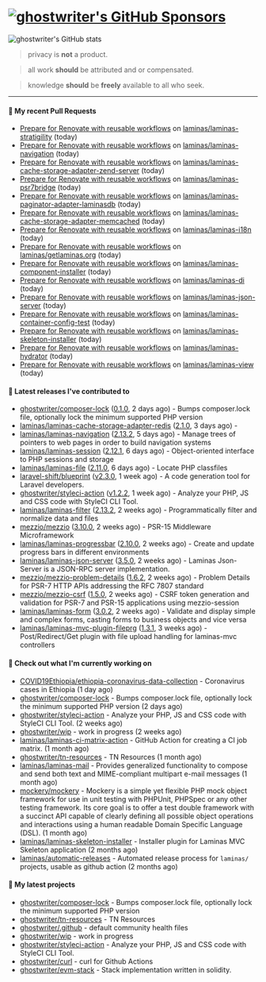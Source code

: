 # [![ghostwriter's GitHub Sponsors](https://img.shields.io/github/sponsors/ghostwriter?label=Sponsors&style=flat-square&logo=GitHub%20Sponsors)](https://github.com/sponsors/ghostwriter)

![ghostwriter's GitHub stats](https://github-readme-stats.vercel.app/api?username=ghostwriter&show_icons=true&count_private=true&hide_title=true&hide_rank=true&icon_color=333)

> privacy is **not** a product.

> all work **should** be attributed and or compensated.

> knowledge **should** be **freely** available to all who seek.

---
#### 🔨 My recent Pull Requests

- [Prepare for Renovate with reusable workflows](https://github.com/laminas/laminas-stratigility/pull/24) on [laminas/laminas-stratigility](https://github.com/laminas/laminas-stratigility) (today)
- [Prepare for Renovate with reusable workflows](https://github.com/laminas/laminas-navigation/pull/32) on [laminas/laminas-navigation](https://github.com/laminas/laminas-navigation) (today)
- [Prepare for Renovate with reusable workflows](https://github.com/laminas/laminas-cache-storage-adapter-zend-server/pull/5) on [laminas/laminas-cache-storage-adapter-zend-server](https://github.com/laminas/laminas-cache-storage-adapter-zend-server) (today)
- [Prepare for Renovate with reusable workflows](https://github.com/laminas/laminas-psr7bridge/pull/19) on [laminas/laminas-psr7bridge](https://github.com/laminas/laminas-psr7bridge) (today)
- [Prepare for Renovate with reusable workflows](https://github.com/laminas/laminas-paginator-adapter-laminasdb/pull/11) on [laminas/laminas-paginator-adapter-laminasdb](https://github.com/laminas/laminas-paginator-adapter-laminasdb) (today)
- [Prepare for Renovate with reusable workflows](https://github.com/laminas/laminas-cache-storage-adapter-memcached/pull/21) on [laminas/laminas-cache-storage-adapter-memcached](https://github.com/laminas/laminas-cache-storage-adapter-memcached) (today)
- [Prepare for Renovate with reusable workflows](https://github.com/laminas/laminas-i18n/pull/70) on [laminas/laminas-i18n](https://github.com/laminas/laminas-i18n) (today)
- [Prepare for Renovate with reusable workflows](https://github.com/laminas/getlaminas.org/pull/88) on [laminas/getlaminas.org](https://github.com/laminas/getlaminas.org) (today)
- [Prepare for Renovate with reusable workflows](https://github.com/laminas/laminas-component-installer/pull/45) on [laminas/laminas-component-installer](https://github.com/laminas/laminas-component-installer) (today)
- [Prepare for Renovate with reusable workflows](https://github.com/laminas/laminas-di/pull/37) on [laminas/laminas-di](https://github.com/laminas/laminas-di) (today)
- [Prepare for Renovate with reusable workflows](https://github.com/laminas/laminas-json-server/pull/22) on [laminas/laminas-json-server](https://github.com/laminas/laminas-json-server) (today)
- [Prepare for Renovate with reusable workflows](https://github.com/laminas/laminas-container-config-test/pull/13) on [laminas/laminas-container-config-test](https://github.com/laminas/laminas-container-config-test) (today)
- [Prepare for Renovate with reusable workflows](https://github.com/laminas/laminas-skeleton-installer/pull/29) on [laminas/laminas-skeleton-installer](https://github.com/laminas/laminas-skeleton-installer) (today)
- [Prepare for Renovate with reusable workflows](https://github.com/laminas/laminas-hydrator/pull/85) on [laminas/laminas-hydrator](https://github.com/laminas/laminas-hydrator) (today)
- [Prepare for Renovate with reusable workflows](https://github.com/laminas/laminas-view/pull/144) on [laminas/laminas-view](https://github.com/laminas/laminas-view) (today)

#### 🔭 Latest releases I've contributed to

- [ghostwriter/composer-lock](https://github.com/ghostwriter/composer-lock) ([0.1.0](https://github.com/ghostwriter/composer-lock/releases/tag/0.1.0), 2 days ago) - Bumps composer.lock file, optionally lock the minimum supported PHP version
- [laminas/laminas-cache-storage-adapter-redis](https://github.com/laminas/laminas-cache-storage-adapter-redis) ([2.1.0](https://github.com/laminas/laminas-cache-storage-adapter-redis/releases/tag/2.1.0), 3 days ago) - 
- [laminas/laminas-navigation](https://github.com/laminas/laminas-navigation) ([2.13.2](https://github.com/laminas/laminas-navigation/releases/tag/2.13.2), 5 days ago) - Manage trees of pointers to web pages in order to build navigation systems
- [laminas/laminas-session](https://github.com/laminas/laminas-session) ([2.12.1](https://github.com/laminas/laminas-session/releases/tag/2.12.1), 6 days ago) - Object-oriented interface to PHP sessions and storage
- [laminas/laminas-file](https://github.com/laminas/laminas-file) ([2.11.0](https://github.com/laminas/laminas-file/releases/tag/2.11.0), 6 days ago) - Locate PHP classfiles
- [laravel-shift/blueprint](https://github.com/laravel-shift/blueprint) ([v2.3.0](https://github.com/laravel-shift/blueprint/releases/tag/v2.3.0), 1 week ago) - A code generation tool for Laravel developers.
- [ghostwriter/styleci-action](https://github.com/ghostwriter/styleci-action) ([v1.2.2](https://github.com/ghostwriter/styleci-action/releases/tag/v1.2.2), 1 week ago) - Analyze your PHP, JS and CSS code with StyleCI CLI Tool.
- [laminas/laminas-filter](https://github.com/laminas/laminas-filter) ([2.13.2](https://github.com/laminas/laminas-filter/releases/tag/2.13.2), 2 weeks ago) - Programmatically filter and normalize data and files
- [mezzio/mezzio](https://github.com/mezzio/mezzio) ([3.10.0](https://github.com/mezzio/mezzio/releases/tag/3.10.0), 2 weeks ago) - PSR-15 Middleware Microframework
- [laminas/laminas-progressbar](https://github.com/laminas/laminas-progressbar) ([2.10.0](https://github.com/laminas/laminas-progressbar/releases/tag/2.10.0), 2 weeks ago) - Create and update progress bars in different environments
- [laminas/laminas-json-server](https://github.com/laminas/laminas-json-server) ([3.5.0](https://github.com/laminas/laminas-json-server/releases/tag/3.5.0), 2 weeks ago) - Laminas Json-Server is a JSON-RPC server implementation.
- [mezzio/mezzio-problem-details](https://github.com/mezzio/mezzio-problem-details) ([1.6.2](https://github.com/mezzio/mezzio-problem-details/releases/tag/1.6.2), 2 weeks ago) - Problem Details for PSR-7 HTTP APIs addressing the RFC 7807 standard
- [mezzio/mezzio-csrf](https://github.com/mezzio/mezzio-csrf) ([1.5.0](https://github.com/mezzio/mezzio-csrf/releases/tag/1.5.0), 2 weeks ago) - CSRF token generation and validation for PSR-7 and PSR-15 applications using mezzio-session
- [laminas/laminas-form](https://github.com/laminas/laminas-form) ([3.0.2](https://github.com/laminas/laminas-form/releases/tag/3.0.2), 2 weeks ago) - Validate and display simple and complex forms, casting forms to business objects and vice versa
- [laminas/laminas-mvc-plugin-fileprg](https://github.com/laminas/laminas-mvc-plugin-fileprg) ([1.3.1](https://github.com/laminas/laminas-mvc-plugin-fileprg/releases/tag/1.3.1), 3 weeks ago) - Post/Redirect/Get plugin with file upload handling for laminas-mvc controllers

#### 👷 Check out what I'm currently working on

- [COVID19Ethiopia/ethiopia-coronavirus-data-collection](https://github.com/COVID19Ethiopia/ethiopia-coronavirus-data-collection) - Coronavirus cases in Ethiopia (1 day ago)
- [ghostwriter/composer-lock](https://github.com/ghostwriter/composer-lock) - Bumps composer.lock file, optionally lock the minimum supported PHP version (2 days ago)
- [ghostwriter/styleci-action](https://github.com/ghostwriter/styleci-action) - Analyze your PHP, JS and CSS code with StyleCI CLI Tool. (2 weeks ago)
- [ghostwriter/wip](https://github.com/ghostwriter/wip) - work in progress (2 weeks ago)
- [laminas/laminas-ci-matrix-action](https://github.com/laminas/laminas-ci-matrix-action) - GitHub Action for creating a CI job matrix. (1 month ago)
- [ghostwriter/tn-resources](https://github.com/ghostwriter/tn-resources) - TN Resources (1 month ago)
- [laminas/laminas-mail](https://github.com/laminas/laminas-mail) - Provides generalized functionality to compose and send both text and MIME-compliant multipart e-mail messages (1 month ago)
- [mockery/mockery](https://github.com/mockery/mockery) - Mockery is a simple yet flexible PHP mock object framework for use in unit testing with PHPUnit, PHPSpec or any other testing framework. Its core goal is to offer a test double framework with a succinct API capable of clearly defining all possible object operations and interactions using a human readable Domain Specific Language (DSL). (1 month ago)
- [laminas/laminas-skeleton-installer](https://github.com/laminas/laminas-skeleton-installer) - Installer plugin for Laminas MVC Skeleton application (2 months ago)
- [laminas/automatic-releases](https://github.com/laminas/automatic-releases) - Automated release process for `laminas/` projects, usable as github action (2 months ago)

#### 🌱 My latest projects

- [ghostwriter/composer-lock](https://github.com/ghostwriter/composer-lock) - Bumps composer.lock file, optionally lock the minimum supported PHP version
- [ghostwriter/tn-resources](https://github.com/ghostwriter/tn-resources) - TN Resources
- [ghostwriter/.github](https://github.com/ghostwriter/.github) - default community health files
- [ghostwriter/wip](https://github.com/ghostwriter/wip) - work in progress
- [ghostwriter/styleci-action](https://github.com/ghostwriter/styleci-action) - Analyze your PHP, JS and CSS code with StyleCI CLI Tool.
- [ghostwriter/curl](https://github.com/ghostwriter/curl) - curl for Github Actions
- [ghostwriter/evm-stack](https://github.com/ghostwriter/evm-stack) - Stack implementation written in solidity.

